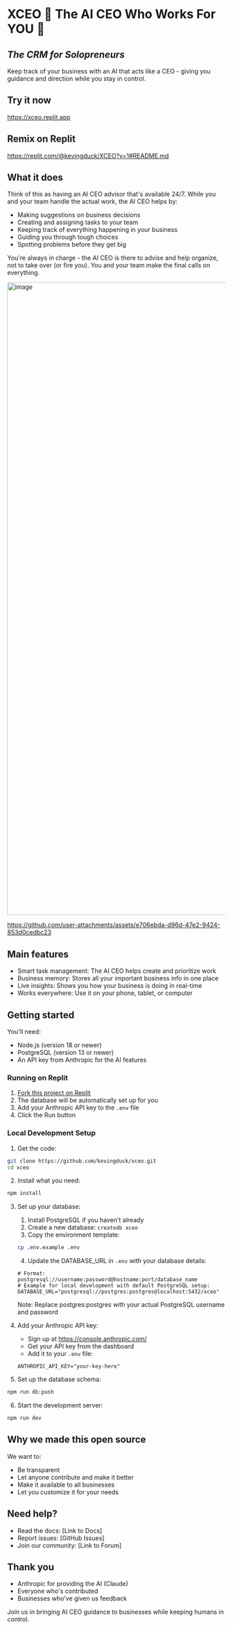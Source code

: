 # XCEO 🙅 The AI CEO Who Works For YOU 🫵
## *The CRM for Solopreneurs*

Keep track of your business with an AI that acts like a CEO - giving you guidance and direction while you stay in control.

## Try it now

https://xceo.replit.app

## Remix on Replit

https://replit.com/@kevingduck/XCEO?v=1#README.md

## What it does

Think of this as having an AI CEO advisor that's available 24/7. While you and your team handle the actual work, the AI CEO helps by:
- Making suggestions on business decisions
- Creating and assigning tasks to your team
- Keeping track of everything happening in your business
- Guiding you through tough choices
- Spotting problems before they get big

You're always in charge - the AI CEO is there to advise and help organize, not to take over (or fire you). You and your team make the final calls on everything.

<img width="1458" alt="image" src="https://github.com/user-attachments/assets/c8a857bb-fa14-4ce3-b033-6b4a8dca4782" />

https://github.com/user-attachments/assets/e706ebda-d96d-47e2-9424-853d0cedbc23

## Main features

- Smart task management: The AI CEO helps create and prioritize work
- Business memory: Stores all your important business info in one place
- Live insights: Shows you how your business is doing in real-time
- Works everywhere: Use it on your phone, tablet, or computer

## Getting started

You'll need:
- Node.js (version 18 or newer)
- PostgreSQL (version 13 or newer)
- An API key from Anthropic for the AI features

### Running on Replit

1. [Fork this project on Replit](https://replit.com/@kevingduck/XCEO?v=1#README.md)
2. The database will be automatically set up for you
3. Add your Anthropic API key to the `.env` file
4. Click the Run button

### Local Development Setup

1. Get the code:
```bash
git clone https://github.com/kevingduck/xceo.git
cd xceo
```

2. Install what you need:
```bash
npm install
```

3. Set up your database:
   1. Install PostgreSQL if you haven't already
   2. Create a new database: `createdb xceo`
   3. Copy the environment template:
   ```bash
   cp .env.example .env
   ```
   4. Update the DATABASE_URL in `.env` with your database details:
   ```
   # Format: postgresql://username:password@hostname:port/database_name
   # Example for local development with default PostgreSQL setup:
   DATABASE_URL="postgresql://postgres:postgres@localhost:5432/xceo"
   ```
   Note: Replace postgres:postgres with your actual PostgreSQL username and password

4. Add your Anthropic API key:
   - Sign up at https://console.anthropic.com/
   - Get your API key from the dashboard
   - Add it to your `.env` file:
   ```
   ANTHROPIC_API_KEY="your-key-here"
   ```

5. Set up the database schema:
```bash
npm run db:push
```

6. Start the development server:
```bash
npm run dev
```

## Why we made this open source

We want to:
- Be transparent
- Let anyone contribute and make it better
- Make it available to all businesses
- Let you customize it for your needs

## Need help?

- Read the docs: [Link to Docs]
- Report issues: [GitHub Issues]
- Join our community: [Link to Forum]

## Thank you

- Anthropic for providing the AI (Claude)
- Everyone who's contributed
- Businesses who've given us feedback

Join us in bringing AI CEO guidance to businesses while keeping humans in control.
